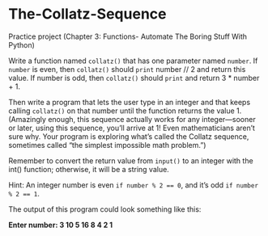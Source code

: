 # The-Collatz-Sequence
Practice project (Chapter 3: Functions- Automate The Boring Stuff With Python) 

Write a function named `collatz()` that has one parameter named `number`. If `number` is even, then `collatz()` should `print` number // 2 and return this value. If number is odd, then `collatz()` should `print` and return 3 * number + 1.

Then write a program that lets the user type in an integer and that keeps calling `collatz()` on that number until the function returns the value 1. (Amazingly enough, this sequence actually works for any integer—sooner or later, using this sequence, you’ll arrive at 1! Even mathematicians aren’t sure why. Your program is exploring what’s called the Collatz sequence, sometimes called “the simplest impossible math problem.”)

Remember to convert the return value from `input()` to an integer with the int() function; otherwise, it will be a string value.

Hint: An integer number is even `if number % 2 == 0`, and it’s odd `if number % 2 == 1`.

The output of this program could look something like this:

**Enter number:
3
10
5
16
8
4
2
1**
